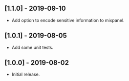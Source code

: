 ## [1.1.0] - 2019-09-10

- Add option to encode sensitive information to mixpanel.

## [1.0.1] - 2019-08-05

- Add some unit tests.

## [1.0.0] - 2019-08-02

- Initial release.
